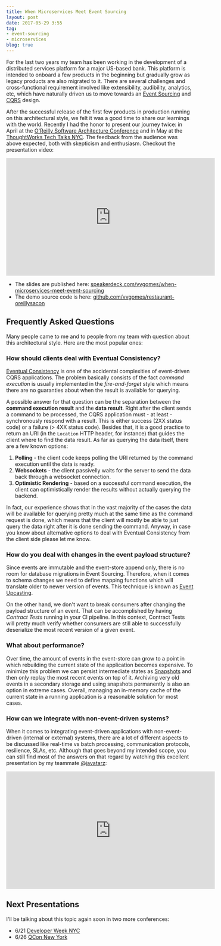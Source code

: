 ```yaml
---
title: When Microservices Meet Event Sourcing
layout: post
date: 2017-05-29 3:55
tag:
- event-sourcing
- microservices
blog: true
---
```


For the last two years my team has been working in the development of a distributed services platform for a major US-based bank. This platform is intended to onboard a few products in the beginning but gradually grow as legacy products are also migrated to it. There are several challenges and cross-functional requirement involved like extensibility, audibility, analytics, etc, which have naturally driven us to move towards an [Event Sourcing](https://martinfowler.com/eaaDev/EventSourcing.html) and [CQRS](https://www.martinfowler.com/bliki/CQRS.html) design.

After the successful release of the first few products in production running on this architectural style, we felt it was a good time to share our learnings with the world. Recently I had the honor to present our journey twice: in April at the [O'Reilly Software Architecture Conference](https://conferences.oreilly.com/software-architecture/sa-ny/public/schedule/detail/56806) and in May at the [ThoughtWorks Tech Talks NYC](https://www.meetup.com/ThoughtWorks-Tech-Talks-NYC/events/239465465/). The feedback from the audience was above expected, both with skepticism and enthusiasm. Checkout the presentation video:

<div style="text-align:center">
  <iframe width="560" height="315" src="https://www.youtube.com/embed/cISNDnwlSgw" frameborder="0" allowfullscreen></iframe>
</div>

- The slides are published here: [speakerdeck.com/vvgomes/when-microservices-meet-event-sourcing](https://speakerdeck.com/vvgomes/when-microservices-meet-event-sourcing)
- The demo source code is here: [github.com/vvgomes/restaurant-oreillysacon](https://github.com/vvgomes/restaurant-oreillysacon)

## Frequently Asked Questions

Many people came to me and to people from my team with question about this architectural style. Here are the most popular ones:

### How should clients deal with Eventual Consistency?

[Eventual Consistency](https://martinfowler.com/articles/microservice-trade-offs.html#consistency) is one of the accidental complexities of event-driven CQRS applications. The problem basically consists of the fact *command execution* is usually implemented in the *fire-and-forget* style which means there are no guaranties about when the result is available for querying.

A possible answer for that question can be the separation between the **command execution result** and the **data result**. Right after the client sends a command to be processed, the CQRS application must - at least - synchronously respond with a result. This is either success (2XX status code) or a failure (> 4XX status code). Besides that, it is a good practice to return an URI (in the `Location` HTTP header, for instance) that guides the client where to find the data result. As far as querying the data itself, there are a few known options:

1. **Polling** - the client code keeps polling the URI returned by the command execution until the data is ready.
2. **Websockets** - the client passivelly waits for the server to send the data back through a websocket connection.
3. **Optimistic Rendering** - based on a successful command execution, the client can optimistically render the results without actually querying the backend.

In fact, our experience shows that in the vast majority of the cases the data will be available for querying pretty much at the same time as the command request is done, which means that the client will mostly be able to just query the data right after it is done sending the command. Anyway, in case you know about alternative options to deal with Eventual Consistency from the client side please let me know.

### How do you deal with changes in the event payload structure?

Since events are immutable and the event-store append only, there is no room for database migrations in Event Sourcing. Therefore, when it comes to schema changes we need to define mapping functions which will translate older to newer version of events. This technique is known as [Event Upcasting](https://docs.axonframework.org/v/3.0/part3/repositories-and-event-stores.html#event-upcasting).

On the other hand, we don't want to break consumers after changing the payload structure of an event. That can be accomplished by having *Contract Tests* running in your CI pipeline. In this context, Contract Tests will pretty much verify whether consumers are still able to successfully deserialize the most recent version of a given event.

### What about performance?

Over time, the amount of events in the event-store can grow to a point in which rebuilding the current state of the application becomes expensive. To minimize this problem we can persist intermediate states as [Snapshots](https://martinfowler.com/eaaDev/EventSourcing.html) and then only replay the most recent events on top of it. Archiving very old events in a secondary storage and using snapshots permanently is also an option in extreme cases. Overall, managing an in-memory cache of the current state in a running application is a reasonable solution for most cases.

### How can we integrate with non-event-driven systems?

When it comes to integrating event-driven applications with non-event-driven (internal or external) systems, there are a lot of different aspects to be discussed like real-time vs batch processing, communication protocols, resilience, SLAs, etc. Although that goes beyond my intended scope, you can still find most of the answers on that regard by watching this excellent presentation by my teammate [@javatarz](https://twitter.com/javatarz):

<div style="text-align:center">
  <iframe width="560" height="315" src="https://www.youtube.com/embed/4cJ4GyyOfII" frameborder="0" allowfullscreen></iframe>
</div>

## Next Presentations

I'll be talking about this topic again soon in two more conferences:

- 6/21 [Developer Week NYC](http://www.developerweek.com/NYC/conference/speakers/)
- 6/26 [QCon New York](https://qconnewyork.com/ny2017/users/vinicius-gomes)

